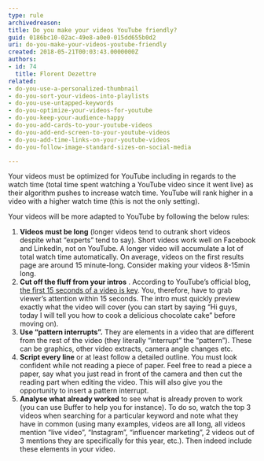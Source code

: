 ```yaml
---
type: rule
archivedreason: 
title: Do you make your videos YouTube friendly?
guid: 0186bc10-02ac-49e8-a0e0-015dd655b0d2
uri: do-you-make-your-videos-youtube-friendly
created: 2018-05-21T00:03:43.0000000Z
authors:
- id: 74
  title: Florent Dezettre
related:
- do-you-use-a-personalized-thumbnail
- do-you-sort-your-videos-into-playlists
- do-you-use-untapped-keywords
- do-you-optimize-your-videos-for-youtube
- do-you-keep-your-audience-happy
- do-you-add-cards-to-your-youtube-videos
- do-you-add-end-screen-to-your-youtube-videos
- do-you-add-time-links-on-your-youtube-videos
- do-you-follow-image-standard-sizes-on-social-media

---
```


Your videos must be optimized for YouTube including in regards to the watch time (total time spent watching a YouTube video since it went live) as their algorithm pushes to increase watch time. YouTube will rank higher in a video with a higher watch time (this is not the only setting).

<!--endintro-->

Your videos will be more adapted to YouTube by following the below rules:

1. **Videos must be long** (longer videos tend to outrank short videos despite what “experts” tend to say). Short videos work well on Facebook and LinkedIn, not on YouTube. A longer video will accumulate a lot of total watch time automatically. On average, videos on the first results page are around 15 minute-long. Consider making your videos 8-15min long.
2. **Cut off the fluff from your intros** . According to YouTube’s official blog, [the first 15 seconds of a video is key](https&#58;//youtube.googleblog.com/2011/08/youtube-creator-playbook-tips-first-15.html). You, therefore, have to grab viewer’s attention within 15 seconds. The intro must quickly preview exactly what the video will cover (you can start by saying “Hi guys, today I will tell you how to cook a delicious chocolate cake” before moving on).
3. **Use “pattern interrupts”.** They are elements in a video that are different from the rest of the video (they literally “interrupt” the “pattern”). These can be graphics, other video extracts, camera angle changes etc.
4. **Script every line** or at least follow a detailed outline. You must look confident while not reading a piece of paper. Feel free to read a piece a paper, say what you just read in front of the camera and then cut the reading part when editing the video. This will also give you the opportunity to insert a pattern interrupt.
5. **Analyse what already worked** to see what is already proven to work (you can use Buffer to help you for instance). To do so, watch the top 3 videos when searching for a particular keyword and note what they have in common (using many examples, videos are all long, all videos mention “live video”, “Instagram”, “influencer marketing”, 2 videos out of 3 mentions they are specifically for this year, etc.). Then indeed include these elements in your video.

